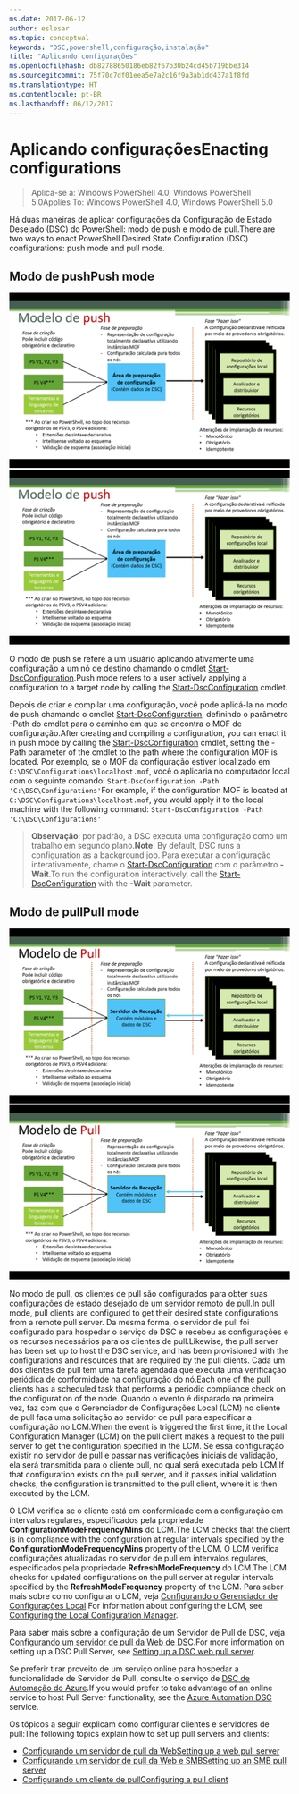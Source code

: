 ```yaml
---
ms.date: 2017-06-12
author: eslesar
ms.topic: conceptual
keywords: "DSC,powershell,configuração,instalação"
title: "Aplicando configurações"
ms.openlocfilehash: db82788650186eb82f67b30b24cd45b719bbe314
ms.sourcegitcommit: 75f70c7df01eea5e7a2c16f9a3ab1dd437a1f8fd
ms.translationtype: HT
ms.contentlocale: pt-BR
ms.lasthandoff: 06/12/2017
---
```

# <a name="enacting-configurations"></a><span data-ttu-id="72ac4-103">Aplicando configurações</span><span class="sxs-lookup"><span data-stu-id="72ac4-103">Enacting configurations</span></span>

><span data-ttu-id="72ac4-104">Aplica-se a: Windows PowerShell 4.0, Windows PowerShell 5.0</span><span class="sxs-lookup"><span data-stu-id="72ac4-104">Applies To: Windows PowerShell 4.0, Windows PowerShell 5.0</span></span>

<span data-ttu-id="72ac4-105">Há duas maneiras de aplicar configurações da Configuração de Estado Desejado (DSC) do PowerShell: modo de push e modo de pull.</span><span class="sxs-lookup"><span data-stu-id="72ac4-105">There are two ways to enact PowerShell Desired State Configuration (DSC) configurations: push mode and pull mode.</span></span>

## <a name="push-mode"></a><span data-ttu-id="72ac4-106">Modo de push</span><span class="sxs-lookup"><span data-stu-id="72ac4-106">Push mode</span></span>

<span data-ttu-id="72ac4-107">![Modo de push](images/Push.png "Como funciona o modo de push")</span><span class="sxs-lookup"><span data-stu-id="72ac4-107">![Push mode](images/Push.png "How push mode works")</span></span>

<span data-ttu-id="72ac4-108">O modo de push se refere a um usuário aplicando ativamente uma configuração a um nó de destino chamando o cmdlet [Start-DscConfiguration](https://technet.microsoft.com/en-us/library/dn521623.aspx).</span><span class="sxs-lookup"><span data-stu-id="72ac4-108">Push mode refers to a user actively applying a configuration to a target node by calling the [Start-DscConfiguration](https://technet.microsoft.com/en-us/library/dn521623.aspx) cmdlet.</span></span>

<span data-ttu-id="72ac4-109">Depois de criar e compilar uma configuração, você pode aplicá-la no modo de push chamando o cmdlet [Start-DscConfiguration](https://technet.microsoft.com/en-us/library/dn521623.aspx), definindo o parâmetro -Path do cmdlet para o caminho em que se encontra o MOF de configuração.</span><span class="sxs-lookup"><span data-stu-id="72ac4-109">After creating and compiling a configuration, you can enact it in push mode by calling the [Start-DscConfiguration](https://technet.microsoft.com/en-us/library/dn521623.aspx) cmdlet, setting the -Path parameter of the cmdlet to the path where the configuration MOF is located.</span></span> <span data-ttu-id="72ac4-110">Por exemplo, se o MOF da configuração estiver localizado em `C:\DSC\Configurations\localhost.mof`, você o aplicaria no computador local com o seguinte comando: `Start-DscConfiguration -Path 'C:\DSC\Configurations'`</span><span class="sxs-lookup"><span data-stu-id="72ac4-110">For example, if the configuration MOF is located at `C:\DSC\Configurations\localhost.mof`, you would apply it to the local machine with the following command: `Start-DscConfiguration -Path 'C:\DSC\Configurations'`</span></span>

> <span data-ttu-id="72ac4-111">__Observação__: por padrão, a DSC executa uma configuração como um trabalho em segundo plano.</span><span class="sxs-lookup"><span data-stu-id="72ac4-111">__Note__: By default, DSC runs a configuration as a background job.</span></span> <span data-ttu-id="72ac4-112">Para executar a configuração interativamente, chame o [Start-DscConfiguration](https://technet.microsoft.com/library/dn521623.aspx) com o parâmetro __-Wait__.</span><span class="sxs-lookup"><span data-stu-id="72ac4-112">To run the configuration interactively, call the [Start-DscConfiguration](https://technet.microsoft.com/library/dn521623.aspx) with the __-Wait__ parameter.</span></span>


## <a name="pull-mode"></a><span data-ttu-id="72ac4-113">Modo de pull</span><span class="sxs-lookup"><span data-stu-id="72ac4-113">Pull mode</span></span>

<span data-ttu-id="72ac4-114">![Modo de pull](images/Pull.png "Como funciona o modo de pull")</span><span class="sxs-lookup"><span data-stu-id="72ac4-114">![Pull Mode](images/Pull.png "How pull mode works")</span></span>

<span data-ttu-id="72ac4-115">No modo de pull, os clientes de pull são configurados para obter suas configurações de estado desejado de um servidor remoto de pull.</span><span class="sxs-lookup"><span data-stu-id="72ac4-115">In pull mode, pull clients are configured to get their desired state configurations from a remote pull server.</span></span> <span data-ttu-id="72ac4-116">Da mesma forma, o servidor de pull foi configurado para hospedar o serviço de DSC e recebeu as configurações e os recursos necessários para os clientes de pull.</span><span class="sxs-lookup"><span data-stu-id="72ac4-116">Likewise, the pull server has been set up to host the DSC service, and has been provisioned with the configurations and resources that are required by the pull clients.</span></span> <span data-ttu-id="72ac4-117">Cada um dos clientes de pull tem uma tarefa agendada que executa uma verificação periódica de conformidade na configuração do nó.</span><span class="sxs-lookup"><span data-stu-id="72ac4-117">Each one of the pull clients has a scheduled task that performs a periodic compliance check on the configuration of the node.</span></span> <span data-ttu-id="72ac4-118">Quando o evento é disparado na primeira vez, faz com que o Gerenciador de Configurações Local (LCM) no cliente de pull faça uma solicitação ao servidor de pull para especificar a configuração no LCM.</span><span class="sxs-lookup"><span data-stu-id="72ac4-118">When the event is triggered the first time, it the Local Configuration Manager (LCM) on the pull client makes a request to the pull server to get the configuration specified in the LCM.</span></span> <span data-ttu-id="72ac4-119">Se essa configuração existir no servidor de pull e passar nas verificações iniciais de validação, ela será transmitida para o cliente pull, no qual será executada pelo LCM.</span><span class="sxs-lookup"><span data-stu-id="72ac4-119">If that configuration exists on the pull server, and it passes initial validation checks, the configuration is transmitted to the pull client, where it is then executed by the LCM.</span></span>

<span data-ttu-id="72ac4-120">O LCM verifica se o cliente está em conformidade com a configuração em intervalos regulares, especificados pela propriedade **ConfigurationModeFrequencyMins** do LCM.</span><span class="sxs-lookup"><span data-stu-id="72ac4-120">The LCM checks that the client is in compliance with the configuration at regular intervals specified by the **ConfigurationModeFrequencyMins** property of the LCM.</span></span> <span data-ttu-id="72ac4-121">O LCM verifica configurações atualizadas no servidor de pull em intervalos regulares, especificados pela propriedade **RefreshModeFrequency** do LCM.</span><span class="sxs-lookup"><span data-stu-id="72ac4-121">The LCM checks for updated configurations on the pull server at regular intervals specified by the **RefreshModeFrequency** property of the LCM.</span></span> <span data-ttu-id="72ac4-122">Para saber mais sobre como configurar o LCM, veja [Configurando o Gerenciador de Configurações Local](metaConfig.md).</span><span class="sxs-lookup"><span data-stu-id="72ac4-122">For information about configuring the LCM, see [Configuring the Local Configuration Manager](metaConfig.md).</span></span>

<span data-ttu-id="72ac4-123">Para saber mais sobre a configuração de um Servidor de Pull de DSC, veja [Configurando um servidor de pull da Web de DSC](pullServer.md).</span><span class="sxs-lookup"><span data-stu-id="72ac4-123">For more information on setting up a DSC Pull Server, see [Setting up a DSC web pull server](pullServer.md).</span></span>

<span data-ttu-id="72ac4-124">Se preferir tirar proveito de um serviço online para hospedar a funcionalidade de Servidor de Pull, consulte o serviço de [DSC de Automação do Azure](https://azure.microsoft.com/en-us/documentation/articles/automation-dsc-overview/).</span><span class="sxs-lookup"><span data-stu-id="72ac4-124">If you would prefer to take advantage of an online service to host Pull Server functionality, see the [Azure Automation DSC](https://azure.microsoft.com/en-us/documentation/articles/automation-dsc-overview/) service.</span></span>

<span data-ttu-id="72ac4-125">Os tópicos a seguir explicam como configurar clientes e servidores de pull:</span><span class="sxs-lookup"><span data-stu-id="72ac4-125">The following topics explain how to set up pull servers and clients:</span></span>

- [<span data-ttu-id="72ac4-126">Configurando um servidor de pull da Web</span><span class="sxs-lookup"><span data-stu-id="72ac4-126">Setting up a web pull server</span></span>](pullServer.md)
- [<span data-ttu-id="72ac4-127">Configurando um servidor de pull da Web e SMB</span><span class="sxs-lookup"><span data-stu-id="72ac4-127">Setting up an SMB pull server</span></span>](pullServerSMB.md)
- [<span data-ttu-id="72ac4-128">Configurando um cliente de pull</span><span class="sxs-lookup"><span data-stu-id="72ac4-128">Configuring a pull client</span></span>](pullClientConfigID.md)

